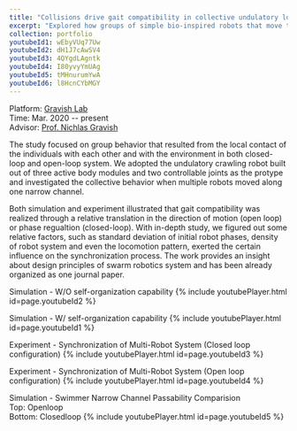 ```yaml
---
title: "Collisions drive gait compatibility in collective undulatory locomotion"
excerpt: "Explored how groups of simple bio-inspired robots that move through lateral body undulation can locomote in close proximity through either autonomous or non-autonomous actuation. <br/> <img src='https://zhuonan-hao.github.io/Homepage/images/swarm.png'>   <img src='https://zhuonan-hao.github.io/Homepage/images/exp.png'>"
collection: portfolio
youtubeId1: wEbyVUq77Uw
youtubeId2: dH1J7cAwSV4
youtubeId3: 4QYgdLAgntk
youtubeId4: I80yvyYmUAg
youtubeId5: tMHnurumYwA
youtubeId6: l8HcnCYbMGY
---
```



<i class='fas fa-university'></i> Platform: [Gravish Lab](http://gravishlab.ucsd.edu/)   <br>
<i class='fas fa-calendar-alt'></i> Time: Mar. 2020 -- present   <br>
<i class='fas fa-address-book'></i> Advisor: [Prof. Nichlas Gravish](https://scholar.google.com/citations?user=AEWTj-4AAAAJ&hl=zh-CN)


The study focused on group behavior that resulted from the local contact of the individuals with each other and with the environment in both closed-loop and open-loop system. We adopted the undulatory crawling robot built out of three active body modules and two controllable joints as the protype and investigated the collective behavior when multiple robots moved along one narrow channel. <br/>

Both simulation and experiment illustrated that gait compatibility was realized through a relative translation in the direction of motion (open loop) or phase regualtion (closed-loop). With in-depth study, we figured out some relative factors, such as standard deviation of initial robot phases, density of robot system and even the locomotion pattern, exerted the certain influence on the synchronization process. The work provides an insight about design principles of swarm robotics system and has been already organized as one journal paper.

Simulation - W/O self-organization capability
{% include youtubePlayer.html id=page.youtubeId2 %} <br/>

Simulation - W/ self-organization capability
{% include youtubePlayer.html id=page.youtubeId1 %} <br/>

Experiment - Synchronization of Multi-Robot System (Closed loop configuration)
{% include youtubePlayer.html id=page.youtubeId3 %} <br/>

Experiment - Synchronization of Multi-Robot System (Open loop configuration)
{% include youtubePlayer.html id=page.youtubeId4 %} <br/>

Simulation - Swimmer Narrow Channel Passability Comparision <br/>
Top: Openloop <br/>
Bottom: Closedloop
{% include youtubePlayer.html id=page.youtubeId5 %} <br/>



